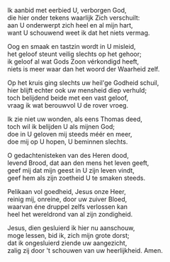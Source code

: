 Ik aanbid met eerbied U, verborgen God,\
die hier onder tekens waarlijk Zich verschuilt:\
aan U onderwerpt zich heel en al mijn hart,\
want U schouwend weet ik dat het niets vermag.

Oog en smaak en tastzin wordt in U misleid,\
het geloof steunt veilig slechts op het gehoor;\
ik geloof al wat Gods Zoon vérkondigd heeft,\
niets is meer waar dan het woord der Waarheid zelf.

Op het kruis ging slechts uw heil'ge Godheid schuil,\
hier blijft echter ook uw mensheid diep verhuld;\
toch belijdend beide met een vast geloof,\
vraag ik wat berouwvol U de rover vroeg.

Ik zie niet uw wonden, als eens Thomas deed,\
toch wil ik belijden U als mijnen God;\
doe in U geloven mij steeds méér en meer,\
doe mij op U hopen, U beminnen slechts.

O gedachtenisteken van des Heren dood,\
levend Brood, dat aan den mens het leven geeft,\
geef mij dat mijn geest in U zijn leven vindt,\
geef hem als zijn zoetheid U te smaken steeds.

Pelikaan vol goedheid, Jesus onze Heer,\
reinig mij, onreine, door uw zuiver Bloed,\
waarvan éne druppel zelfs verlossen kan\
heel het wereldrond van al zijn zondigheid.

Jesus, dien gesluierd ik hier nu aanschouw,\
moge lessen, bid ik, zich mijn grote dorst;\
dat ik ongesluierd ziende uw aangezicht,\
zalig zij door 't schouwen van uw heerlijkheid. Amen.
